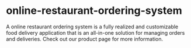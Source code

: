 # online-restaurant-ordering-system
A online restaurant ordering system is a fully realized and customizable food delivery application that is an all-in-one solution for managing orders and deliveries. Check out our product page for more information.

